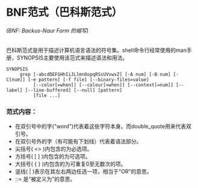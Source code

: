 # BNF范式（巴科斯范式）

###### \(BNF: Backus-Naur Form 的缩写\)

巴科斯范式是用于描述计算机语言语法的符号集。shell命令行经常使用的man手册，SYNOPSIS主要使用该范式来描述语法和用法。

```
SYNOPSIS
     grep [-abcdDEFGHhIiJLlmnOopqRSsUVvwxZ] [-A num] [-B num] [-C[num]] [-e pattern] [-f file] [--binary-files=value]
          [--color[=when]] [--colour[=when]] [--context[=num]] [--label] [--line-buffered] [--null] [pattern]
          [file ...]
```

### 范式内容：

* 在双引号中的字\("word"\)代表着这些字符本身。而double\_quote用来代表双引号。
* 在双引号外的字（有可能有下划线）代表着语法部分。
* 尖括号\( &lt;&gt; \)内包含的为必选项。
* 方括号\( \[ \] \)内包含的为可选项。
* 大括号\( { } \)内包含的为可重复0至无数次的项。
* 竖线\( \| \)表示在其左右两边任选一项，相当于"OR"的意思。
* ::= 是“被定义为”的意思。



